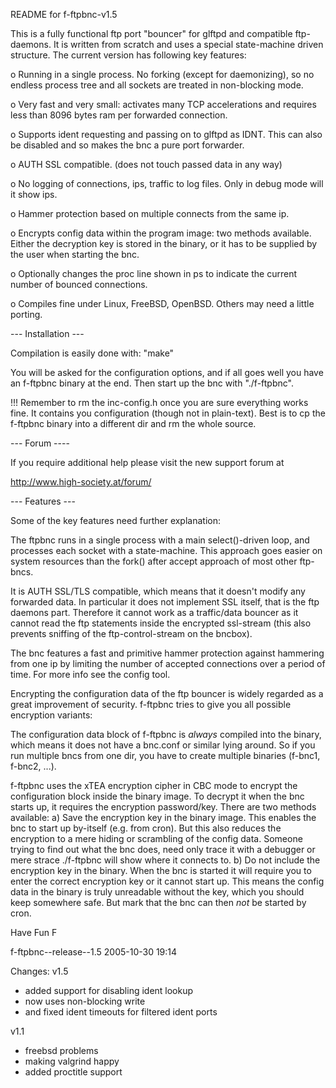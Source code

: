 README for f-ftpbnc-v1.5

This is a fully functional ftp port "bouncer" for glftpd and compatible
ftp-daemons. It is written from scratch and uses a special state-machine driven
structure. The current version has following key features:

 o Running in a single process. No forking (except for daemonizing), so no
   endless process tree and all sockets are treated in non-blocking mode.

 o Very fast and very small: activates many TCP accelerations and requires
   less than 8096 bytes ram per forwarded connection.

 o Supports ident requesting and passing on to glftpd as IDNT.
   This can also be disabled and so makes the bnc a pure port forwarder.

 o AUTH SSL compatible. (does not touch passed data in any way)

 o No logging of connections, ips, traffic to log files. Only in debug mode
   will it show ips.

 o Hammer protection based on multiple connects from the same ip.

 o Encrypts config data within the program image: two methods available.
   Either the decryption key is stored in the binary, or it has to be supplied
   by the user when starting the bnc.

 o Optionally changes the proc line shown in ps to indicate the current number
   of bounced connections.

 o Compiles fine under Linux, FreeBSD, OpenBSD. Others may need a little
   porting.

--- Installation ---

Compilation is easily done with:
"make"

You will be asked for the configuration options, and if all goes well you have
an f-ftpbnc binary at the end. Then start up the bnc with "./f-ftpbnc".

!!! Remember to rm the inc-config.h once you are sure everything works fine.
    It contains you configuration (though not in plain-text). Best is to cp the
    f-ftpbnc binary into a different dir and rm the whole source.

--- Forum ----

If you require additional help please visit the new support forum at

http://www.high-society.at/forum/

--- Features ---

Some of the key features need further explanation:

The ftpbnc runs in a single process with a main select()-driven loop, and
processes each socket with a state-machine. This approach goes easier on system
resources than the fork() after accept approach of most other ftp-bncs.

It is AUTH SSL/TLS compatible, which means that it doesn't modify any forwarded
data. In particular it does not implement SSL itself, that is the ftp daemons
part. Therefore it cannot work as a traffic/data bouncer as it cannot read the
ftp statements inside the encrypted ssl-stream (this also prevents sniffing of
the ftp-control-stream on the bncbox).

The bnc features a fast and primitive hammer protection against hammering from
one ip by limiting the number of accepted connections over a period of
time. For more info see the config tool.

Encrypting the configuration data of the ftp bouncer is widely regarded as a
great improvement of security. f-ftpbnc tries to give you all possible
encryption variants:

The configuration data block of f-ftpbnc is _always_ compiled into the binary,
which means it does not have a bnc.conf or similar lying around. So if you run
multiple bncs from one dir, you have to create multiple binaries (f-bnc1,
f-bnc2, ...). 

f-ftpbnc uses the xTEA encryption cipher in CBC mode to encrypt the
configuration block inside the binary image. To decrypt it when the bnc starts
up, it requires the encryption password/key. There are two methods available:
a) Save the encryption key in the binary image.
   This enables the bnc to start up by-itself (e.g. from cron). But this also
   reduces the encryption to a mere hiding or scrambling of the config data.
   Someone trying to find out what the bnc does, need only trace it with a
   debugger or mere strace ./f-ftpbnc will show where it connects to.
b) Do not include the encryption key in the binary.
   When the bnc is started it will require you to enter the correct encryption
   key or it cannot start up. This means the config data in the binary is
   truly unreadable without the key, which you should keep somewhere safe.
   But mark that the bnc can then _not_ be started by cron.

Have Fun
F

f-ftpbnc--release--1.5 2005-10-30 19:14

Changes:
v1.5
- added support for disabling ident lookup
- now uses non-blocking write
- and fixed ident timeouts for filtered ident ports

v1.1
- freebsd problems
- making valgrind happy
- added proctitle support
